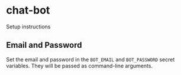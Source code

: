 # chat-bot
Setup instructions
## Email and Password
Set the email and password in the `BOT_EMAIL` and `BOT_PASSWORD` secret variables. They will be passed as command-line arguments.

